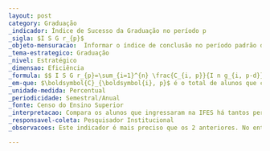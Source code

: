 ```yaml
---
layout: post
category: Graduação
_indicador: Índice de Sucesso da Graduação no período p
_sigla: $I S G r_{p}$
_objeto-mensuracao:  Informar o índice de conclusão no período padrão de duração de cada curso da IFES
_tema-estrategico: Graduação
_nivel: Estratégico
_dimensao: Eficiência
_formula: $$ I S G r_{p}=\sum_{i=1}^{n} \frac{C_{i, p}}{I n g_{i, p-d}} \times 100 $$
_em-que: $\boldsymbol{C}_{\boldsymbol{i}, p}$ é o total de alunos que concluíram o curso $\boldsymbol{i}$ no período $p ;$ e $\operatorname{Ing}_{i, p-d}$ é a quantidade de alunos que ingressaram no curso $i$ no período $p-d$, sendo $d$ a duração do curso em períodos.
_unidade-medida: Percentual
_periodicidade: Semestral/Anual
_fonte: Censo do Ensino Superior
_interpretacao: Compara os alunos que ingressaram na IFES há tantos períodos quanto o necessário para se diplomar com os alunos que efetivamente se diplomaram
_responsavel-coleta: Pesquisador Institucional
_observacoes: Este indicador é mais preciso que os 2 anteriores. No entanto, a maior complexidade do seu cálculo não justifica a precisão do resultado

---
```


